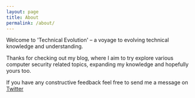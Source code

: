 ```yaml
---
layout: page
title: About
permalink: /about/
---
```


Welcome to 'Technical Evolution' – a voyage to evolving technical knowledge and understanding.

Thanks for checking out my blog, where I aim to try explore various computer security related topics, 
expanding my knowledge and hopefully yours too.

If you have any constructive feedback feel free to send me a message on [Twitter](https://twitter.com/techevo_)

